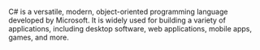 C# is a versatile, modern, object-oriented programming language developed by Microsoft. It is widely used for building a variety of applications, including desktop software, web applications, mobile apps, games, and more.
